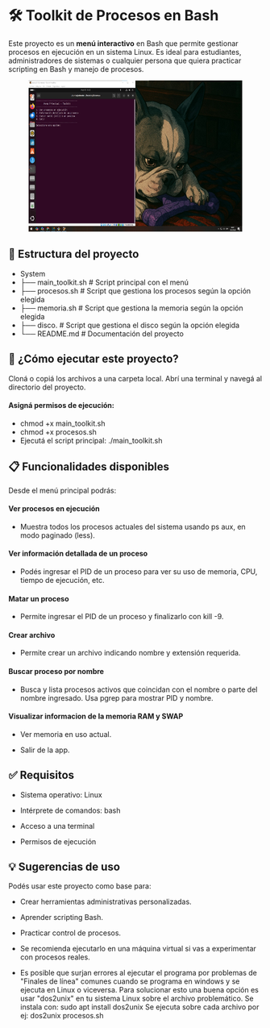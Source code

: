 # 🛠️ Toolkit de Procesos en Bash
Este proyecto es un <strong> menú interactivo</strong> en Bash que permite gestionar procesos en ejecución en un sistema Linux. Es ideal para estudiantes, administradores de sistemas o cualquier persona que quiera practicar scripting en Bash y manejo de procesos.

<figure><img src="menu.png" alt="logo" style="height: 300px;"></figure>


## 📂 Estructura del proyecto
- System
- ├── main_toolkit.sh      # Script principal con el menú
- ├── procesos.sh          # Script que gestiona los procesos según la opción elegida
- ├── memoria.sh           # Script que gestiona la memoria según la opción elegida
- ├── disco.               # Script que gestiona el disco según la opción elegida
- └── README.md            # Documentación del proyecto

## 🚀 ¿Cómo ejecutar este proyecto?
Cloná o copiá los archivos a una carpeta local.
Abrí una terminal y navegá al directorio del proyecto.

#### Asigná permisos de ejecución:
- chmod +x main_toolkit.sh
- chmod +x procesos.sh
- Ejecutá el script principal: ./main_toolkit.sh

## 📋 Funcionalidades disponibles
Desde el menú principal podrás:

#### Ver procesos en ejecución
- Muestra todos los procesos actuales del sistema usando ps aux, en modo paginado (less).

#### Ver información detallada de un proceso
- Podés ingresar el PID de un proceso para ver su uso de memoria, CPU, tiempo de ejecución, etc.

#### Matar un proceso
- Permite ingresar el PID de un proceso y finalizarlo con kill -9.

#### Crear archivo
- Permite crear un archivo indicando nombre y extensión requerida.

#### Buscar proceso por nombre
- Busca y lista procesos activos que coincidan con el nombre o parte del nombre ingresado. Usa pgrep para mostrar PID y nombre.
 
#### Visualizar informacion de la memoria RAM y SWAP
- Ver memoria en uso actual.

- Salir de la app. 


## ✅ Requisitos
- Sistema operativo: Linux

- Intérprete de comandos: bash

- Acceso a una terminal

- Permisos de ejecución

## 💡 Sugerencias de uso
Podés usar este proyecto como base para:

- Crear herramientas administrativas personalizadas.

- Aprender scripting Bash.

- Practicar control de procesos.

- Se recomienda ejecutarlo en una máquina virtual si vas a experimentar con procesos reales.

- Es posible que surjan errores al ejecutar el programa por problemas de "Finales de línea" comunes cuando se programa en windows y se ejecuta en Linux o viceversa. Para solucionar esto una buena opción es usar "dos2unix" en tu sistema Linux sobre el archivo problemático. 
Se instala con:  sudo apt install dos2unix
Se ejecuta sobre cada archivo por ej: dos2unix procesos.sh


